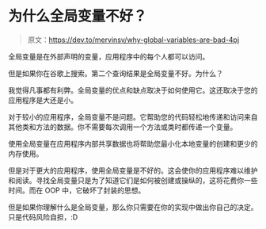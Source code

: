 # 为什么全局变量不好？

> 原文：<https://dev.to/mervinsv/why-global-variables-are-bad-4pj>

全局变量是在外部声明的变量，应用程序中的每个人都可以访问。

但是如果你在谷歌上搜索。第二个查询结果是全局变量不好。为什么？

我觉得凡事都有利弊。全局变量的优点和缺点取决于如何使用它。这还取决于您的应用程序是大还是小。

对于较小的应用程序，全局变量不是问题。它帮助您的代码轻松地传递和访问来自其他类和方法的数据。你不需要每次调用一个方法或类时都传递一个变量。

使用全局变量在应用程序内部共享数据也将帮助您最小化本地变量的创建和更少的内存使用。

但是对于更大的应用程序，使用全局变量是不好的。这会使你的应用程序难以维护和阅读。寻找全局变量只是为了知道它们是如何被创建或操纵的，这将花费你一些时间。而在 OOP 中，它破坏了封装的思想。

但是如果你理解什么是全局变量，那么你只需要在你的实现中做出你自己的决定。只是代码风险自担，:D